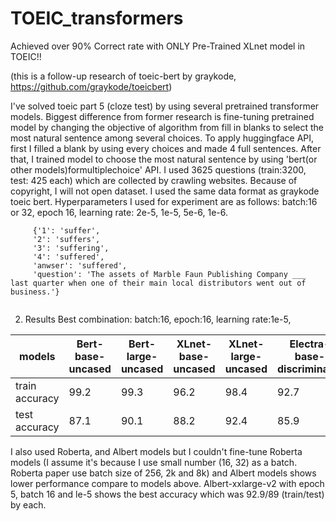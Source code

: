 # TOEIC_transformers

Achieved over 90% Correct rate with ONLY Pre-Trained XLnet model in TOEIC!!

(this is a follow-up research of toeic-bert by graykode, https://github.com/graykode/toeicbert)

I've solved toeic part 5 (cloze test) by using several pretrained transformer models. Biggest difference from former research is fine-tuning pretrained model by changing the objective of algorithm from fill in blanks to select the most natural sentence among several choices. To apply huggingface API, first I filled a blank by using every choices and made 4 full sentences. After that, I trained model to choose the most natural sentence by using 'bert(or other models)formultiplechoice' API. I used 3625 questions (train:3200, test: 425 each) which are collected by crawling websites. Because of copyright, I will not open dataset. I used the same data format as graykode toeic bert. Hyperparameters I used for experiment are as follows: batch:16 or 32, epoch 16, learning rate: 2e-5, 1e-5, 5e-6, 1e-6. 


```
     {'1': 'suffer', 
     '2': 'suffers', 
     '3': 'suffering', 
     '4': 'suffered',
     'anwser': 'suffered', 
     'question': 'The assets of Marble Faun Publishing Company ___ last quarter when one of their main local distributors went out of business.'} 
 
```
 
 
 
   2. Results
Best combination: batch:16, epoch:16, learning rate:1e-5, 

models | Bert-base-uncased | Bert-large-uncased | XLnet-base-uncased | XLnet-large-uncased | Electra-base-discriminator | Electra-large-discriminator
---- | ---- | ---- | ---- | ---- | ---- | ---- 
train accuracy | 99.2 | 99.3 | 96.2 | 98.4 | 92.7 | 98.0
test accuracy | 87.1 | 90.1 | 88.2 | 92.4 | 85.9 | 91.1

I also used Roberta, and Albert models but I couldn't fine-tune Roberta models (I assume it's because I use small number (16, 32) as a batch. Roberta paper use batch size of 256, 2k and 8k) and Albert models shows lower performance compare to models above. Albert-xxlarge-v2 with epoch 5, batch 16 and le-5 shows the best accuracy which was 92.9/89 (train/test) by each.



 
